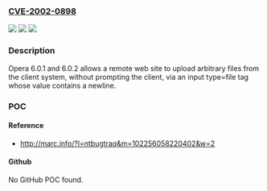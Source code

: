 ### [CVE-2002-0898](https://cve.mitre.org/cgi-bin/cvename.cgi?name=CVE-2002-0898)
![](https://img.shields.io/static/v1?label=Product&message=n%2Fa&color=blue)
![](https://img.shields.io/static/v1?label=Version&message=n%2Fa&color=blue)
![](https://img.shields.io/static/v1?label=Vulnerability&message=n%2Fa&color=brighgreen)

### Description

Opera 6.0.1 and 6.0.2 allows a remote web site to upload arbitrary files from the client system, without prompting the client, via an input type=file tag whose value contains a newline.

### POC

#### Reference
- http://marc.info/?l=ntbugtraq&m=102256058220402&w=2

#### Github
No GitHub POC found.

